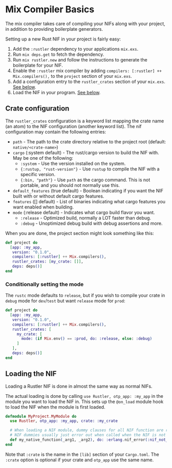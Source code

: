 # Mix Compiler Basics

The mix compiler takes care of compiling your NIFs along with your project, in addition to providing boilerplate generators.

Setting up a new Rust NIF in your project is fairly easy:

1. Add the `:rustler` dependency to your applications `mix.exs`.
2. Run `mix deps.get` to fetch the dependency.
3. Run `mix rustler.new` and follow the instructions to generate the boilerplate for your NIF.
4. Enable the `:rustler` mix compiler by adding `compilers: [:rustler] ++ Mix.compilers(),` to the `project` section of your `mix.exs`.
5. Add a configuration entry to the `rustler_crates` section of your `mix.exs`. [See below](#crate-configuration).
6. Load the NIF in your program. [See below](#loading-the-nif).

## Crate configuration

The `rustler_crates` configuration is a keyword list mapping the crate name (an atom) to the NIF configuration (another keyword list).
The nif configuration may contain the following entries:

- `path` - The path to the crate directory relative to the project root
  (default: `native/<crate-name>`)
- `cargo` (:system default) - The rust/cargo version to build the NIF with. May be one of the following:
  - `:system` - Use the version installed on the system.
  - `{:rustup, "rust-version"}` - Use `rustup` to compile the NIF with a specific version.
  - `{:bin, "path"}` - Use `path` as the cargo command. This is not portable, and you should not normally use this.
- `default_features` (true default) - Boolean indicating if you want the NIF built with or without default cargo features.
- `features` ([] default) - List of binaries indicating what cargo features you want enabled when building.
- `mode` (:release default) - Indicates what cargo build flavor you want.
  - `:release` - Optimized build, normally a LOT faster than debug.
  - `:debug` - Unoptimized debug build with debug assertions and more.

When you are done, the project section might look something like this:

```elixir
def project do
  [app: :my_app,
   version: "0.1.0",
   compilers: [:rustler] ++ Mix.compilers(),
   rustler_crates: [my_crate: []],
   deps: deps()]
end
```

### Conditionally setting the mode

The `rustc` mode defaults to `release`, but if you wish to compile your crate
in `debug` mode for `dev`/`test` but want `release` mode for `prod`:

```elixir
def project do
  [app: :my_app,
   version: "0.1.0",
   compilers: [:rustler] ++ Mix.compilers(),
   rustler_crates: [
     my_crate: [
       mode: (if Mix.env() == :prod, do: :release, else: :debug)
     ]
   ],
   deps: deps()]
end
```

## Loading the NIF

Loading a Rustler NIF is done in almost the same way as normal NIFs.

The actual loading is done by calling `use Rustler, otp_app: :my_app` in the module you want to load the NIF in.
This sets up the `@on_load` module hook to load the NIF when the module is first
loaded.

```elixir
defmodule MyProject.MyModule do
  use Rustler, otp_app: :my_app, crate: :my_crate

  # When loading a NIF module, dummy clauses for all NIF function are required.
  # NIF dummies usually just error out when called when the NIF is not loaded, as that should never normally happen.
  def my_native_function(_arg1, _arg2), do: :erlang.nif_error(:nif_not_loaded)
end
```

Note that `:crate` is the name in the `[lib]` section of your `Cargo.toml`. The
`:crate` option is optional if your crate and `otp_app` use the same name.
